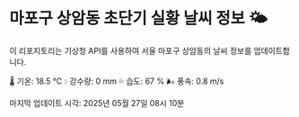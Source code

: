 
# 마포구 상암동 초단기 실황 날씨 정보 🌤️

이 리포지토리는 기상청 API를 사용하여 서울 마포구 상암동의 날씨 정보를 업데이트합니다. 

🌡️ 기온: 18.5 ℃
💧 강수량: 0 mm
💦 습도: 67 %
🌬️ 풍속: 0.8 m/s

마지막 업데이트 시각: 2025년 05월 27일 08시 10분    
